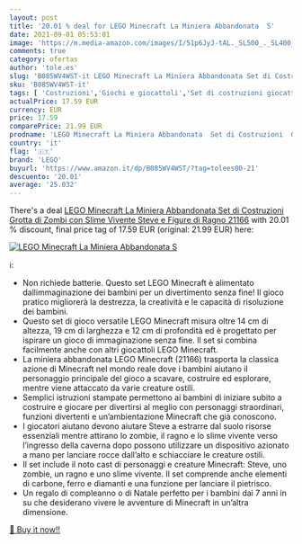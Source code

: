 ```yaml
---
layout: post
title: '20.01 % deal for LEGO Minecraft La Miniera Abbandonata  S'
date: 2021-09-01 05:53:01
image: 'https://m.media-amazon.com/images/I/51p6JyJ-tAL._SL500_._SL400_.jpg'
comments: true
category: ofertas
author: 'tole.es'
slug: 'B085WV4WST-it LEGO Minecraft La Miniera Abbandonata Set di Costruzioni...'
sku: 'B085WV4WST-it'
tags: [ 'Costruzioni','Giochi e giocattoli','Set di costruzioni giocattolo','lego', ]
actualPrice: 17.59 EUR
currency: EUR
price: 17.59
comparePrice: 21.99 EUR
prodname: 'LEGO Minecraft La Miniera Abbandonata  Set di Costruzioni  Grotta di Zombi con Slime Vivente  Steve e Figure di Ragno  21166'
country: 'it'
flag: '🇮🇹'
brand: 'LEGO'
buyurl: 'https://www.amazon.it/dp/B085WV4WST/?tag=tolees00-21'
descuento: '20.01'
average: '25.032'
---
```


There's a deal [LEGO Minecraft La Miniera Abbandonata  Set di Costruzioni  Grotta di Zombi con Slime Vivente  Steve e Figure di Ragno  21166](https://www.amazon.it/dp/B085WV4WST/?tag=tolees00-21)  with  20.01 % discount, final price tag of  17.59 EUR (original: 21.99 EUR) here:

[![LEGO Minecraft La Miniera Abbandonata  S](https://m.media-amazon.com/images/I/51p6JyJ-tAL._SL500_._SL400_.jpg)](https://www.amazon.it/dp/B085WV4WST/?tag=tolees00-21)

ℹ️:

- Non richiede batterie. Questo set LEGO Minecraft è alimentato dallimmaginazione dei bambini per un divertimento senza fine! Il gioco pratico migliorerà la destrezza, la creatività e le capacità di risoluzione dei bambini.
- Questo set di gioco versatile LEGO Minecraft misura oltre 14 cm di altezza, 19 cm di larghezza e 12 cm di profondità ed è progettato per ispirare un gioco di immaginazione senza fine. Il set si combina facilmente anche con altri giocattoli LEGO Minecraft.
- La miniera abbandonata LEGO Minecraft (21166) trasporta la classica azione di Minecraft nel mondo reale dove i bambini aiutano il personaggio principale del gioco a scavare, costruire ed esplorare, mentre viene attaccato da varie creature ostili.
- Semplici istruzioni stampate permettono ai bambini di iniziare subito a costruire e giocare per divertirsi al meglio con personaggi straordinari, funzioni divertenti e un’ambientazione Minecraft che già conoscono.
- I giocatori aiutano devono aiutare Steve a estrarre dal suolo risorse essenziali mentre attirano lo zombie, il ragno e lo slime vivente verso l’ingresso della caverna dopo possono utilizzare un dispositivo azionato a mano per lanciare rocce dall’alto e schiacciare le creature ostili.
- Il set include il noto cast di personaggi e creature Minecraft: Steve, uno zombie, un ragno e uno slime vivente. Il set comprende anche elementi di carbone, ferro e diamanti e una funzione per lanciare il pietrisco.
- Un regalo di compleanno o di Natale perfetto per i bambini dai 7 anni in su che desiderano vivere le avventure di Minecraft in un’altra dimensione.

[🛒 Buy it now!!](https://www.amazon.it/dp/B085WV4WST/?tag=tolees00-21)
